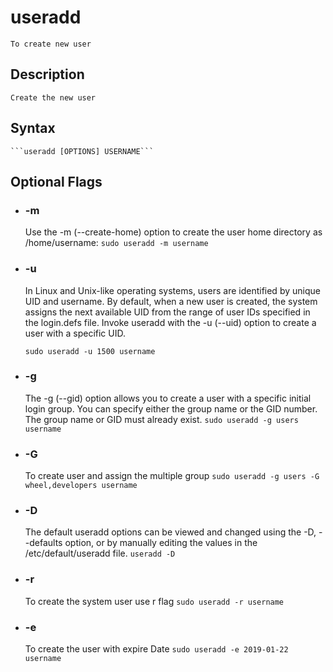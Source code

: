 # useradd
    To create new user
## Description
    Create the new user

## Syntax
    ```useradd [OPTIONS] USERNAME```
## Optional Flags
-   ### -m 
    Use the -m (--create-home) option to create the user home directory as /home/username:
    ```sudo useradd -m username```

- ### -u 
    In Linux and Unix-like operating systems, users are identified by unique UID and username.
    By default, when a new user is created, the system assigns the next available UID from the range of user IDs specified in the login.defs file.
    Invoke useradd with the -u (--uid) option to create a user with a specific UID.

    ```sudo useradd -u 1500 username```
- ### -g
    The -g (--gid) option allows you to create a user with a specific initial login group. You can specify either the group name or the GID number. The group name or GID must already exist.
    ```sudo useradd -g users username```
- ### -G
    To create user and assign the multiple group
    ```sudo useradd -g users -G wheel,developers username```
- ### -D
    The default useradd options can be viewed and changed using the -D, --defaults option, or by manually editing the values in the /etc/default/useradd file.
    ```useradd -D```
- ### -r
    To create the system user use r flag
    ```sudo useradd -r username```
- ### -e
    To create the user with expire Date
    ```sudo useradd -e 2019-01-22 username```














